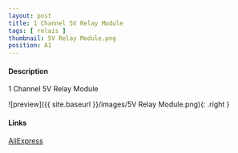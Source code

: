 ```yaml
---
layout: post
title: 1 Channel 5V Relay Module
tags: [ relais ]
thumbnail: 5V Relay Module.png
position: A1
---
```

#### Description
1 Channel 5V Relay Module

![preview]({{ site.baseurl }}/images/5V Relay Module.png){: .right }

#### Links
[AliExpress](http://www.aliexpress.com/item/1PCS-1-Channel-5V-Relay-Module-Low-level-for-SCM-Household-Appliance-Control-FREE-SHIPPING-For/32274248867.html)

